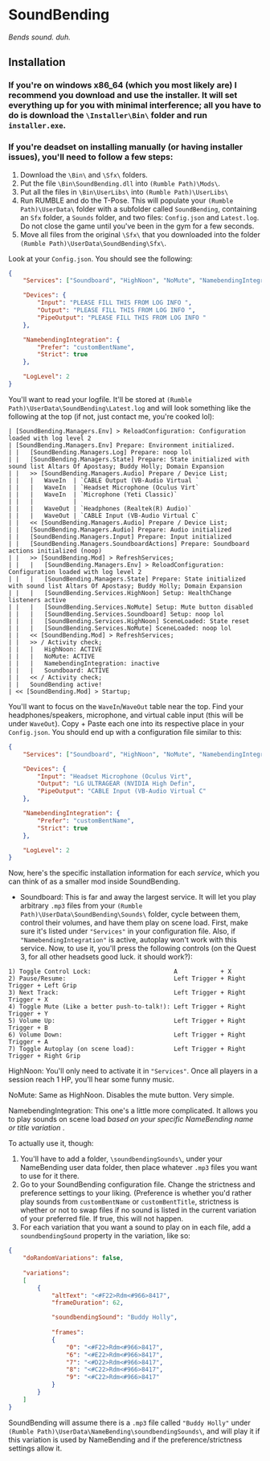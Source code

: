 # SoundBending
*Bends sound. duh.*

## Installation
### If you're on windows x86_64 (which you most likely are) I recommend you download and use the installer. It will set everything up for you with minimal interference; all you have to do is download the `\Installer\Bin\` folder and run `installer.exe`.

### If you're deadset on installing manually (or having installer issues), you'll need to follow a few steps:

1) Download the `\Bin\` and `\Sfx\` folders.
2) Put the file `\Bin\SoundBending.dll` into `(Rumble Path)\Mods\`.
3) Put all the files in `\Bin\UserLibs\` into `(Rumble Path)\UserLibs\`
5) Run RUMBLE and do the T-Pose. This will populate your `(Rumble Path)\UserData\` folder with a subfolder called `SoundBending`, containing an `Sfx` folder, a `Sounds` folder, and two files: `Config.json` and `Latest.log`. Do not close the game until you've been in the gym for a few seconds.
6) Move all files from the original `\Sfx\` that you downloaded into the folder `(Rumble Path)\UserData\SoundBending\Sfx\`.

Look at your `Config.json`. You should see the following:
```json
{
    "Services": ["Soundboard", "HighNoon", "NoMute", "NamebendingIntegration"],

    "Devices": {
        "Input": "PLEASE FILL THIS FROM LOG INFO ",
        "Output": "PLEASE FILL THIS FROM LOG INFO ",
        "PipeOutput": "PLEASE FILL THIS FROM LOG INFO "
    },

    "NamebendingIntegration": {
        "Prefer": "customBentName",
        "Strict": true
    },

    "LogLevel": 2
}
```

You'll want to read your logfile. It'll be stored at `(Rumble Path)\UserData\SoundBending\Latest.log` and will look something like the following at the top (if not, just contact me, you're cooked lol):

```
| [SoundBending.Managers.Env] > ReloadConfiguration: Configuration loaded with log level 2
| [SoundBending.Managers.Env] Prepare: Environment initialized.
| |   [SoundBending.Managers.Log] Prepare: noop lol
| |   [SoundBending.Managers.State] Prepare: State initialized with sound list Altars Of Apostasy; Buddy Holly; Domain Expansion
| |   >> [SoundBending.Managers.Audio] Prepare / Device List;
| |   |   WaveIn  | `CABLE Output (VB-Audio Virtual `
| |   |   WaveIn  | `Headset Microphone (Oculus Virt`
| |   |   WaveIn  | `Microphone (Yeti Classic)`
| |   |           | 
| |   |   WaveOut | `Headphones (Realtek(R) Audio)`
| |   |   WaveOut | `CABLE Input (VB-Audio Virtual C`
| |   << [SoundBending.Managers.Audio] Prepare / Device List;
| |   [SoundBending.Managers.Audio] Prepare: Audio initialized
| |   [SoundBending.Managers.Input] Prepare: Input initialized
| |   [SoundBending.Managers.SoundboardActions] Prepare: Soundboard actions initialized (noop)
| |   >> [SoundBending.Mod] > RefreshServices;
| |   |   [SoundBending.Managers.Env] > ReloadConfiguration: Configuration loaded with log level 2
| |   |   [SoundBending.Managers.State] Prepare: State initialized with sound list Altars Of Apostasy; Buddy Holly; Domain Expansion
| |   |   [SoundBending.Services.HighNoon] Setup: HealthChange listeners active
| |   |   [SoundBending.Services.NoMute] Setup: Mute button disabled
| |   |   [SoundBending.Services.Soundboard] Setup: noop lol
| |   |   [SoundBending.Services.HighNoon] SceneLoaded: State reset
| |   |   [SoundBending.Services.NoMute] SceneLoaded: noop lol
| |   << [SoundBending.Mod] > RefreshServices;
| |   >> / Activity check;
| |   |   HighNoon: ACTIVE
| |   |   NoMute: ACTIVE
| |   |   NamebendingIntegration: inactive
| |   |   Soundboard: ACTIVE
| |   << / Activity check;
| |   SoundBending active!
| << [SoundBending.Mod] > Startup;
```

You'll want to focus on the `WaveIn`/`WaveOut` table near the top. Find your headphones/speakers, microphone, and virtual cable input (this will be under `WaveOut`). Copy + Paste each one into its respective place in your `Config.json`.
You should end up with a configuration file similar to this:

```json
{
    "Services": ["Soundboard", "HighNoon", "NoMute", "NamebendingIntegration"],

    "Devices": {
        "Input": "Headset Microphone (Oculus Virt",
        "Output": "LG ULTRAGEAR (NVIDIA High Defin",
        "PipeOutput": "CABLE Input (VB-Audio Virtual C"
    },

    "NamebendingIntegration": {
        "Prefer": "customBentName",
        "Strict": true
    },

    "LogLevel": 2
}
```

Now, here's the specific installation information for each *service*, which you can think of as a smaller mod inside SoundBending.

- Soundboard: This is far and away the largest service. It will let you play arbitrary `.mp3` files from your `(Rumble Path)\UserData\SoundBending\Sounds\` folder, cycle between them, control their volumes, and have them play on scene load. First, make sure it's listed under `"Services"` in your configuration file. Also, if `"NamebendingIntegration"` is active, autoplay won't work with this service. Now, to use it, you'll press the following controls (on the Quest 3, for all other headsets good luck. it should work?):

```
1) Toggle Control Lock:                       A            + X
2) Pause/Resume:                              Left Trigger + Right Trigger + Left Grip
3) Next Track:                                Left Trigger + Right Trigger + X
4) Toggle Mute (Like a better push-to-talk!): Left Trigger + Right Trigger + Y
5) Volume Up:                                 Left Trigger + Right Trigger + B
6) Volume Down:                               Left Trigger + Right Trigger + A
7) Toggle Autoplay (on scene load):           Left Trigger + Right Trigger + Right Grip
```

HighNoon: You'll only need to activate it in `"Services"`. Once all players in a session reach 1 HP, you'll hear some funny music.

NoMute: Same as HighNoon. Disables the mute button. Very simple.

NamebendingIntegration: This one's a little more complicated. It allows you to play sounds on scene load *based on your specific NameBending name or title variation* .

To actually use it, though: 

1) You'll have to add a folder, `\soundbendingSounds\`, under your NameBending user data folder, then place whatever `.mp3` files you want to use for it there.
2) Go to your SoundBending configuration file. Change the strictness and preference settings to your liking. (Preference is whether you'd rather play sounds from `customBentName` or `customBentTitle`, strictness is whether or not to swap files if no sound is listed in the current variation of your preferred file. If true, this will not happen.
3) For each variation that you want a sound to play on in each file, add a `soundbendingSound` property in the variation, like so:

```json
{
	"doRandomVariations": false,
	
	"variations":
	[
		{
			"altText": "<#F22>Rdm<#966>8417",
			"frameDuration": 62,

			"soundbendingSound": "Buddy Holly",
			
			"frames":
			{
				"0": "<#F22>Rdm<#966>8417",
				"6": "<#E22>Rdm<#966>8417",
				"7": "<#D22>Rdm<#966>8417",
				"8": "<#C22>Rdm<#966>8417",
				"9": "<#C22>Rdm<#966>8417"
			}
		}
	]
}
```

SoundBending will assume there is a `.mp3` file called `"Buddy Holly"` under `(Rumble Path)\UserData\NameBending\soundbendingSounds\`, and will play it if this variation is used by NameBending and if the preference/strictness settings allow it.



